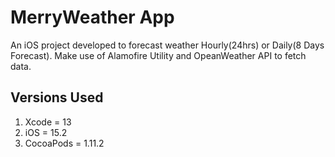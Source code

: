 # MerryWeather App

An iOS project developed to forecast weather Hourly(24hrs) or Daily(8 Days Forecast). Make use of Alamofire Utility and OpeanWeather API  to fetch data.

## Versions Used
1. Xcode = 13
2. iOS = 15.2
3. CocoaPods = 1.11.2
